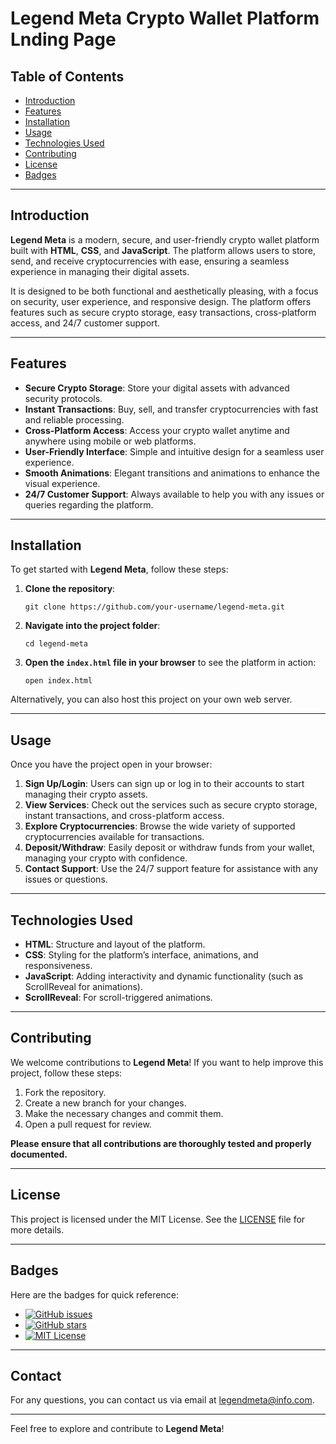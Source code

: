 # Legend Meta Crypto Wallet Platform Lnding Page

## Table of Contents
- [Introduction](#introduction)
- [Features](#features)
- [Installation](#installation)
- [Usage](#usage)
- [Technologies Used](#technologies-used)
- [Contributing](#contributing)
- [License](#license)
- [Badges](#badges)

---

## Introduction

**Legend Meta** is a modern, secure, and user-friendly crypto wallet platform built with **HTML**, **CSS**, and **JavaScript**. The platform allows users to store, send, and receive cryptocurrencies with ease, ensuring a seamless experience in managing their digital assets. 

It is designed to be both functional and aesthetically pleasing, with a focus on security, user experience, and responsive design. The platform offers features such as secure crypto storage, easy transactions, cross-platform access, and 24/7 customer support.

---

## Features

- **Secure Crypto Storage**: Store your digital assets with advanced security protocols.
- **Instant Transactions**: Buy, sell, and transfer cryptocurrencies with fast and reliable processing.
- **Cross-Platform Access**: Access your crypto wallet anytime and anywhere using mobile or web platforms.
- **User-Friendly Interface**: Simple and intuitive design for a seamless user experience.
- **Smooth Animations**: Elegant transitions and animations to enhance the visual experience.
- **24/7 Customer Support**: Always available to help you with any issues or queries regarding the platform.

---

## Installation

To get started with **Legend Meta**, follow these steps:

1. **Clone the repository**:
   ```
   git clone https://github.com/your-username/legend-meta.git
   ```

2. **Navigate into the project folder**:
   ```
   cd legend-meta
   ```

3. **Open the `index.html` file in your browser** to see the platform in action:
   ```
   open index.html
   ```

Alternatively, you can also host this project on your own web server.

---

## Usage

Once you have the project open in your browser:

1. **Sign Up/Login**: Users can sign up or log in to their accounts to start managing their crypto assets.
2. **View Services**: Check out the services such as secure crypto storage, instant transactions, and cross-platform access.
3. **Explore Cryptocurrencies**: Browse the wide variety of supported cryptocurrencies available for transactions.
4. **Deposit/Withdraw**: Easily deposit or withdraw funds from your wallet, managing your crypto with confidence.
5. **Contact Support**: Use the 24/7 support feature for assistance with any issues or questions.

---

## Technologies Used

- **HTML**: Structure and layout of the platform.
- **CSS**: Styling for the platform’s interface, animations, and responsiveness.
- **JavaScript**: Adding interactivity and dynamic functionality (such as ScrollReveal for animations).
- **ScrollReveal**: For scroll-triggered animations.

---

## Contributing

We welcome contributions to **Legend Meta**! If you want to help improve this project, follow these steps:

1. Fork the repository.
2. Create a new branch for your changes.
3. Make the necessary changes and commit them.
4. Open a pull request for review.

**Please ensure that all contributions are thoroughly tested and properly documented.**

---

## License

This project is licensed under the MIT License. See the [LICENSE](LICENSE) file for more details.

---

## Badges

Here are the badges for quick reference:

- [![GitHub issues](https://img.shields.io/github/issues/your-username/legend-meta)](https://github.com/your-username/legend-meta/issues)
- [![GitHub stars](https://img.shields.io/github/stars/your-username/legend-meta?style=social)](https://github.com/your-username/legend-meta/stargazers)
- [![MIT License](https://img.shields.io/badge/license-MIT-green)](https://opensource.org/licenses/MIT)

---

## Contact

For any questions, you can contact us via email at [legendmeta@info.com](mailto:legendmeta@info.com).

---

Feel free to explore and contribute to **Legend Meta**!
